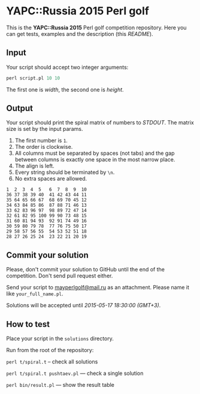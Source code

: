 YAPC::Russia 2015 Perl golf
===========================

This is the **YAPC::Russia 2015** Perl golf competition repository. Here you can get tests, examples and the description (this _README_).

Input
-----

Your script should accept two integer arguments:

```perl
perl script.pl 10 10
```

The first one is _width_, the second one is _height_.

Output
------

Your script should print the spiral matrix of numbers to _STDOUT_. The matrix size is set by the input params.

1. The first number is `1`.
1. The order is clockwise.
1. All columns must be separated by spaces (not tabs) and the gap between columns is exactly one space in the most narrow place.
1. The align is left.
1. Every string should be terminated by `\n`.
1. No extra spaces are allowed.

```
1  2  3  4  5   6  7  8  9  10
36 37 38 39 40  41 42 43 44 11
35 64 65 66 67  68 69 70 45 12
34 63 84 85 86  87 88 71 46 13
33 62 83 96 97  98 89 72 47 14
32 61 82 95 100 99 90 73 48 15
31 60 81 94 93  92 91 74 49 16
30 59 80 79 78  77 76 75 50 17
29 58 57 56 55  54 53 52 51 18
28 27 26 25 24  23 22 21 20 19

```

Commit your solution
--------------------

Please, don't commit your solution to GitHub until the end of the competition. Don't send pull request either.

Send your script to mayperlgolf@mail.ru as an attachment. Please name it like `your_full_name.pl`.

Solutions will be accepted until _2015-05-17 18:30:00 (GMT+3)_.

How to test
-----------

Place your script in the `solutions` directory.

Run from the root of the repository:

`perl t/spiral.t` – check all solutions

`perl t/spiral.t pushtaev.pl` — check a single solution

`perl bin/result.pl` — show the result table
